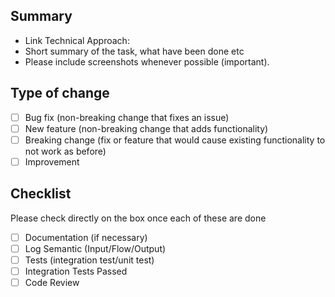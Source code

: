 ## Summary
- Link Technical Approach:
- Short summary of the task, what have been done etc
- Please include screenshots whenever possible (important).

## Type of change
- [ ]  Bug fix (non-breaking change that fixes an issue)
- [ ]  New feature (non-breaking change that adds functionality)
- [ ]  Breaking change (fix or feature that would cause existing functionality to not work as before)
- [ ]  Improvement

## Checklist
Please check directly on the box once each of these are done
- [ ]  Documentation (if necessary)
- [ ]  Log Semantic (Input/Flow/Output)
- [ ]  Tests (integration test/unit test)
- [ ]  Integration Tests Passed
- [ ]  Code Review
